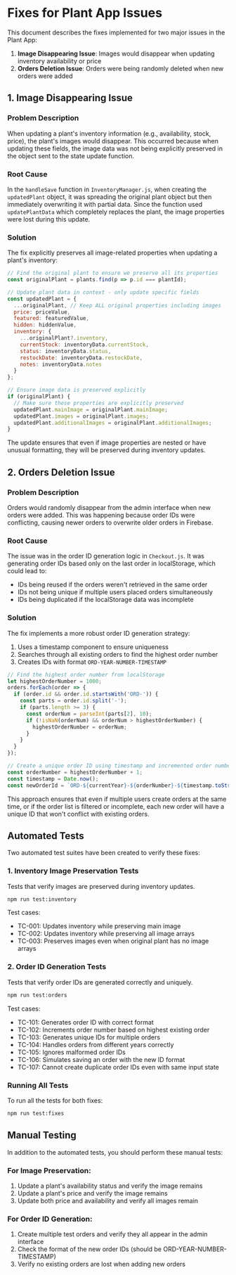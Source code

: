 # Fixes for Plant App Issues

This document describes the fixes implemented for two major issues in the Plant App:

1. **Image Disappearing Issue**: Images would disappear when updating inventory availability or price
2. **Orders Deletion Issue**: Orders were being randomly deleted when new orders were added

## 1. Image Disappearing Issue

### Problem Description

When updating a plant's inventory information (e.g., availability, stock, price), the plant's images would disappear. This occurred because when updating these fields, the image data was not being explicitly preserved in the object sent to the state update function.

### Root Cause

In the `handleSave` function in `InventoryManager.js`, when creating the `updatedPlant` object, it was spreading the original plant object but then immediately overwriting it with partial data. Since the function used `updatePlantData` which completely replaces the plant, the image properties were lost during this update.

### Solution

The fix explicitly preserves all image-related properties when updating a plant's inventory:

```javascript
// Find the original plant to ensure we preserve all its properties
const originalPlant = plants.find(p => p.id === plantId);

// Update plant data in context - only update specific fields
const updatedPlant = {
  ...originalPlant, // Keep ALL original properties including images
  price: priceValue,
  featured: featuredValue,
  hidden: hiddenValue,
  inventory: {
    ...originalPlant?.inventory,
    currentStock: inventoryData.currentStock,
    status: inventoryData.status,
    restockDate: inventoryData.restockDate,
    notes: inventoryData.notes
  }
};

// Ensure image data is preserved explicitly
if (originalPlant) {
  // Make sure these properties are explicitly preserved
  updatedPlant.mainImage = originalPlant.mainImage;
  updatedPlant.images = originalPlant.images;
  updatedPlant.additionalImages = originalPlant.additionalImages;
}
```

The update ensures that even if image properties are nested or have unusual formatting, they will be preserved during inventory updates.

## 2. Orders Deletion Issue

### Problem Description

Orders would randomly disappear from the admin interface when new orders were added. This was happening because order IDs were conflicting, causing newer orders to overwrite older orders in Firebase.

### Root Cause

The issue was in the order ID generation logic in `Checkout.js`. It was generating order IDs based only on the last order in localStorage, which could lead to:
- IDs being reused if the orders weren't retrieved in the same order
- IDs not being unique if multiple users placed orders simultaneously
- IDs being duplicated if the localStorage data was incomplete

### Solution

The fix implements a more robust order ID generation strategy:

1. Uses a timestamp component to ensure uniqueness
2. Searches through all existing orders to find the highest order number
3. Creates IDs with format `ORD-YEAR-NUMBER-TIMESTAMP`

```javascript
// Find the highest order number from localStorage
let highestOrderNumber = 1000;
orders.forEach(order => {
  if (order.id && order.id.startsWith('ORD-')) {
    const parts = order.id.split('-');
    if (parts.length >= 3) {
      const orderNum = parseInt(parts[2], 10);
      if (!isNaN(orderNum) && orderNum > highestOrderNumber) {
        highestOrderNumber = orderNum;
      }
    }
  }
});

// Create a unique order ID using timestamp and incremented order number
const orderNumber = highestOrderNumber + 1;
const timestamp = Date.now();
const newOrderId = `ORD-${currentYear}-${orderNumber}-${timestamp.toString().slice(-4)}`;
```

This approach ensures that even if multiple users create orders at the same time, or if the order list is filtered or incomplete, each new order will have a unique ID that won't conflict with existing orders.

## Automated Tests

Two automated test suites have been created to verify these fixes:

### 1. Inventory Image Preservation Tests

Tests that verify images are preserved during inventory updates.

```bash
npm run test:inventory
```

Test cases:
- TC-001: Updates inventory while preserving main image
- TC-002: Updates inventory while preserving all image arrays
- TC-003: Preserves images even when original plant has no image arrays

### 2. Order ID Generation Tests

Tests that verify order IDs are generated correctly and uniquely.

```bash
npm run test:orders
```

Test cases:
- TC-101: Generates order ID with correct format
- TC-102: Increments order number based on highest existing order
- TC-103: Generates unique IDs for multiple orders
- TC-104: Handles orders from different years correctly
- TC-105: Ignores malformed order IDs
- TC-106: Simulates saving an order with the new ID format
- TC-107: Cannot create duplicate order IDs even with same input state

### Running All Tests

To run all the tests for both fixes:

```bash
npm run test:fixes
```

## Manual Testing

In addition to the automated tests, you should perform these manual tests:

### For Image Preservation:

1. Update a plant's availability status and verify the image remains
2. Update a plant's price and verify the image remains
3. Update both price and availability and verify all images remain

### For Order ID Generation:

1. Create multiple test orders and verify they all appear in the admin interface
2. Check the format of the new order IDs (should be ORD-YEAR-NUMBER-TIMESTAMP)
3. Verify no existing orders are lost when adding new orders 